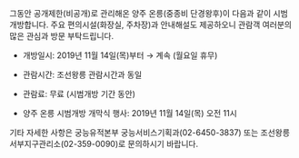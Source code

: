 그동안 공개제한(비공개)로 관리해온 양주 온릉(중종비 단경왕후)이 다음과 같이 시범 개방합니다. 주요 편의시설(화장실, 주차장)과 안내해설도 제공하오니 관람객 여러분의 많은 관심과 방문 부탁드립니다.

- 개방일시: 2019년 11월 14일(목)부터 → 계속 (월요일 휴무)
- 관람시간: 조선왕릉 관람시간과 동일
- 관람료: 무료 (시범개방 기간 동안)

- 양주 온릉 시범개방 개막식 행사: 2019년 11월 14일(목) 오전 11시

기타 자세한 사항은 궁능유적본부 궁능서비스기획과(02-6450-3837) 또는 조선왕릉서부지구관리소(02-359-0090)로 문의하시기 바랍니다.
